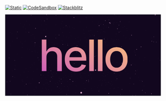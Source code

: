 [![Static](https://img.shields.io/badge/demo-%23646CFF.svg?logo=html5&logoColor=white)](https://pmndrs.github.io/examples/gatsby-stars)
[![CodeSandbox](https://img.shields.io/badge/codesandbox-040404?logo=codesandbox&logoColor=DBDBDB)](https://codesandbox.io/s/github/pmndrs/examples/tree/main/demos/gatsby-stars)
[![Stackblitz](https://img.shields.io/badge/stackblitz-fff?logo=Stackblitz&logoColor=1389FD)](https://stackblitz.com/github/pmndrs/examples/tree/main/demos/gatsby-stars)

![](thumbnail.png)
